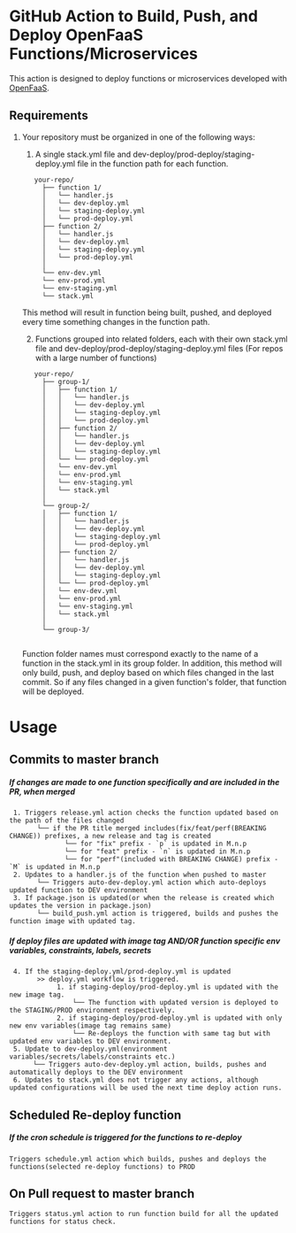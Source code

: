 # GitHub Action to Build, Push, and Deploy OpenFaaS Functions/Microservices

This action is designed to deploy functions or microservices developed with [OpenFaaS](https://www.openfaas.com).


## Requirements
1. Your repository must be organized in one of the following ways: 
   1. A single stack.yml file and dev-deploy/prod-deploy/staging-deploy.yml file in the function path for each function.
   ```
      your-repo/
        ├── function 1/
        │   └── handler.js
        │   └── dev-deploy.yml
        │   └── staging-deploy.yml
        │   └── prod-deploy.yml  
        ├── function 2/
        │   └── handler.js
        │   └── dev-deploy.yml
        │   └── staging-deploy.yml
        │   └── prod-deploy.yml
        │
        └── env-dev.yml
        └── env-prod.yml
        └── env-staging.yml     
        └── stack.yml
   ```
      This method will result in function being built, pushed, and deployed every time something changes in the function path. 
      
   2. Functions grouped into related folders, each with their own stack.yml file and dev-deploy/prod-deploy/staging-deploy.yml files (For repos with a large number of functions)  
   ```
      your-repo/
        ├── group-1/
        │   ├── function 1/
        │   │   └── handler.js
        │   │   └── dev-deploy.yml
        │   │   └── staging-deploy.yml
        │   │   └── prod-deploy.yml  
        │   ├── function 2/
        │   │   └── handler.js
        │   │   └── dev-deploy.yml
        │   │   └── staging-deploy.yml
        │   └── └── prod-deploy.yml
        │   └── env-dev.yml
        │   └── env-prod.yml
        │   └── env-staging.yml         
        │   └── stack.yml
        │
        └── group-2/
        │   ├── function 1/
        │   │   └── handler.js
        │   │   └── dev-deploy.yml
        │   │   └── staging-deploy.yml
        │   │   └── prod-deploy.yml  
        │   ├── function 2/
        │   │   └── handler.js
        │   │   └── dev-deploy.yml
        │   │   └── staging-deploy.yml
        │   └── └── prod-deploy.yml
        │   └── env-dev.yml
        │   └── env-prod.yml
        │   └── env-staging.yml
        │   └── stack.yml          
        │        
        └── group-3/   
            
   ```
      Function folder names must correspond exactly to the name of a function in the stack.yml in its group folder.
      In addition, this method will only build, push, and deploy based on which files changed in the last commit. So if any files changed in a given function's folder, that function will be deployed. 
      
      
# Usage
## Commits to master branch
##### If changes are made to one function specifically and are included in the PR, when merged
     1. Triggers release.yml action checks the function updated based on the path of the files changed
           └── if the PR title merged includes(fix/feat/perf(BREAKING CHANGE)) prefixes, a new release and tag is created
                  └── for "fix" prefix - `p` is updated in M.n.p
                  └── for "feat" prefix - `n` is updated in M.n.p
                  └── for "perf"(included with BREAKING CHANGE) prefix - `M` is updated in M.n.p
     2. Updates to a handler.js of the function when pushed to master
           └── Triggers auto-dev-deploy.yml action which auto-deploys updated function to DEV environment
     3. If package.json is updated(or when the release is created which updates the version in package.json)
           └── build_push.yml action is triggered, builds and pushes the function image with updated tag.
           
##### If deploy files are updated with image tag AND/OR function specific env variables, constraints, labels, secrets
     4. If the staging-deploy.yml/prod-deploy.yml is updated
           >> deploy.yml workflow is triggered. 
                1. if staging-deploy/prod-deploy.yml is updated with the new image tag.
                    └── The function with updated version is deployed to the STAGING/PROD environment respectively. 
                2. if staging-deploy/prod-deploy.yml is updated with only new env variables(image tag remains same)
                    └── Re-deploys the function with same tag but with updated env variables to DEV environment. 
     5. Update to dev-deploy.yml(environment variables/secrets/labels/constraints etc.)
          └── Triggers auto-dev-deploy.yml action, builds, pushes and automatically deploys to the DEV environment
     6. Updates to stack.yml does not trigger any actions, although updated configurations will be used the next time deploy action runs. 
          
## Scheduled Re-deploy function
##### If the cron schedule is triggered for the functions to re-deploy
    Triggers schedule.yml action which builds, pushes and deploys the functions(selected re-deploy functions) to PROD
         
## On Pull request to master branch
    Triggers status.yml action to run function build for all the updated functions for status check.
    
    
